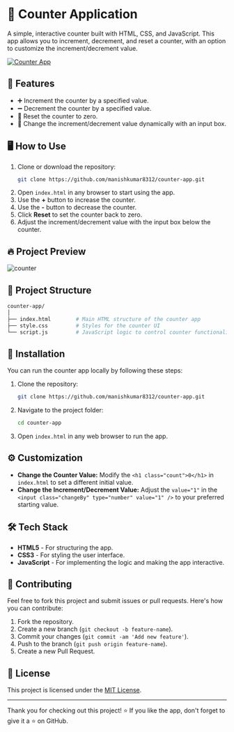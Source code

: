 # 🧮 **Counter Application**

A simple, interactive counter built with HTML, CSS, and JavaScript. This app allows you to increment, decrement, and reset a counter, with an option to customize the increment/decrement value.

[![Counter App](https://img.shields.io/badge/Counter-App-blue.svg)](https://counter-gamma-blush.vercel.app/)

## 🚀 **Features**

- ➕ Increment the counter by a specified value.
- ➖ Decrement the counter by a specified value.
- 🔄 Reset the counter to zero.
- 🔧 Change the increment/decrement value dynamically with an input box.

## 🖥️ **How to Use**

1. Clone or download the repository:
    ```bash
    git clone https://github.com/manishkumar8312/counter-app.git
    ```
2. Open `index.html` in any browser to start using the app.
3. Use the **+** button to increase the counter.
4. Use the **-** button to decrease the counter.
5. Click **Reset** to set the counter back to zero.
6. Adjust the increment/decrement value with the input box below the counter.

## 🔥 **Project Preview**
![counter](https://github.com/user-attachments/assets/d181935e-7f9d-413b-a6b2-f03819f76cd1)


## 📁 **Project Structure**

```bash
counter-app/
│
├── index.html        # Main HTML structure of the counter app
├── style.css         # Styles for the counter UI
└── script.js         # JavaScript logic to control counter functionality
```

## 📜 **Installation**

You can run the counter app locally by following these steps:

1. Clone the repository:
    ```bash
    git clone https://github.com/manishkumar8312/counter-app.git
    ```
2. Navigate to the project folder:
    ```bash
    cd counter-app
    ```
3. Open `index.html` in any web browser to run the app.

## ⚙️ **Customization**

- **Change the Counter Value:** Modify the `<h1 class="count">0</h1>` in `index.html` to set a different initial value.
- **Change the Increment/Decrement Value:** Adjust the `value="1"` in the `<input class="changeBy" type="number" value="1" />` to your preferred starting value.

## 🛠️ **Tech Stack**

- **HTML5** - For structuring the app.
- **CSS3** - For styling the user interface.
- **JavaScript** - For implementing the logic and making the app interactive.

## 🤝 **Contributing**

Feel free to fork this project and submit issues or pull requests. Here's how you can contribute:

1. Fork the repository.
2. Create a new branch (`git checkout -b feature-name`).
3. Commit your changes (`git commit -am 'Add new feature'`).
4. Push to the branch (`git push origin feature-name`).
5. Create a new Pull Request.

## 📜 **License**

This project is licensed under the [MIT License](LICENSE).

---

Thank you for checking out this project! ⭐ If you like the app, don't forget to give it a ⭐️ on GitHub.
